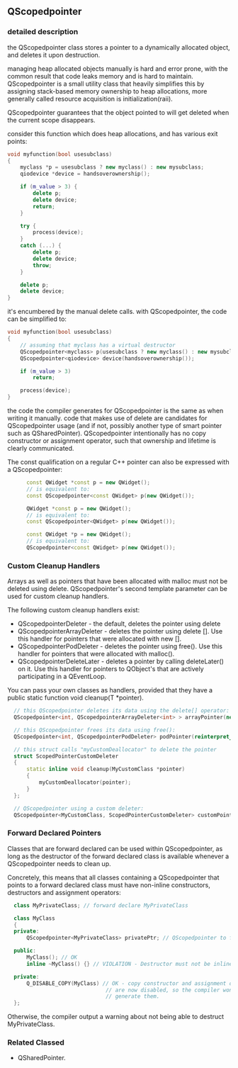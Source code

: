 ## QScopedpointer

### detailed description

the QScopedpointer class stores a pointer to a dynamically allocated object, and deletes it upon destruction.

managing heap allocated objects manually is hard and error prone, with the common result that code leaks memory and is hard to maintain. QScopedpointer is a small utility class that heavily simplifies this by assigning stack-based memory ownership to heap allocations, more generally called resource acquisition is initialization(raii).

QScopedpointer guarantees that the object pointed to will get deleted when the current scope disappears.

consider this function which does heap allocations, and has various exit points:

```cpp
void myfunction(bool usesubclass)
{
    myclass *p = usesubclass ? new myclass() : new mysubclass;
    qiodevice *device = handsoverownership();

    if (m_value > 3) {
        delete p;
        delete device;
        return;
    }

    try {
        process(device);
    }
    catch (...) {
        delete p;
        delete device;
        throw;
    }

    delete p;
    delete device;
}
```

it's encumbered by the manual delete calls. with QScopedpointer, the code can be simplified to:

```cpp
void myfunction(bool usesubclass)
{
    // assuming that myclass has a virtual destructor
    QScopedpointer<myclass> p(usesubclass ? new myclass() : new mysubclass);
    QScopedpointer<qiodevice> device(handsoverownership());

    if (m_value > 3)
        return;

    process(device);
}
```

the code the compiler generates for QScopedpointer is the same as when writing it manually. code that makes use of delete are candidates for QScopedpointer usage (and if not, possibly another type of smart pointer such as QSharedPointer). QScopedpointer intentionally has no copy constructor or assignment operator, such that ownership and lifetime is clearly communicated.

The const qualification on a regular C++ pointer can also be expressed with a QScopedpointer:

```cpp
      const QWidget *const p = new QWidget();
      // is equivalent to:
      const QScopedpointer<const QWidget> p(new QWidget());

      QWidget *const p = new QWidget();
      // is equivalent to:
      const QScopedpointer<QWidget> p(new QWidget());

      const QWidget *p = new QWidget();
      // is equivalent to:
      QScopedpointer<const QWidget> p(new QWidget());
```

### Custom Cleanup Handlers

Arrays as well as pointers that have been allocated with malloc must not be deleted using delete. QScopedpointer's second template parameter can be used for custom cleanup handlers.

The following custom cleanup handlers exist:

- QScopedpointerDeleter - the default, deletes the pointer using delete
- QScopedpointerArrayDeleter - deletes the pointer using delete []. Use this handler for pointers that were allocated with new [].
- QScopedpointerPodDeleter - deletes the pointer using free(). Use this handler for pointers that were allocated with malloc().
- QScopedpointerDeleteLater - deletes a pointer by calling deleteLater() on it. Use this handler for pointers to QObject's that are actively participating in a QEventLoop.

You can pass your own classes as handlers, provided that they have a public static function void cleanup(T \*pointer).

```cpp
  // this QScopedpointer deletes its data using the delete[] operator:
  QScopedpointer<int, QScopedpointerArrayDeleter<int> > arrayPointer(new int[42]);

  // this QScopedpointer frees its data using free():
  QScopedpointer<int, QScopedpointerPodDeleter> podPointer(reinterpret_cast<int *>(malloc(42)));

  // this struct calls "myCustomDeallocator" to delete the pointer
  struct ScopedPointerCustomDeleter
  {
      static inline void cleanup(MyCustomClass *pointer)
      {
          myCustomDeallocator(pointer);
      }
  };

  // QScopedpointer using a custom deleter:
  QScopedpointer<MyCustomClass, ScopedPointerCustomDeleter> customPointer(new MyCustomClass);

```

### Forward Declared Pointers

Classes that are forward declared can be used within QScopedpointer, as long as the destructor of the forward declared class is available whenever a QScopedpointer needs to clean up.

Concretely, this means that all classes containing a QScopedpointer that points to a forward declared class must have non-inline constructors, destructors and assignment operators:

```cpp
  class MyPrivateClass; // forward declare MyPrivateClass

  class MyClass
  {
  private:
      QScopedpointer<MyPrivateClass> privatePtr; // QScopedpointer to forward declared class

  public:
      MyClass(); // OK
      inline ~MyClass() {} // VIOLATION - Destructor must not be inline

  private:
      Q_DISABLE_COPY(MyClass) // OK - copy constructor and assignment operators
                               // are now disabled, so the compiler won't implicitely
                               // generate them.
  };
```

Otherwise, the compiler output a warning about not being able to destruct MyPrivateClass.

### Related Classed

- QSharedPointer.
